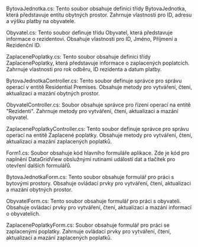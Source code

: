BytovaJednotka.cs:
Tento soubor obsahuje definici třídy BytovaJednotka, která představuje entitu obytných prostor. Zahrnuje vlastnosti pro ID, adresu a výšku platby na obyvatele.

Obyvatel.cs:
Tento soubor definuje třídu Obyvatel, která představuje informace o rezidentovi. Obsahuje vlastnosti pro ID, Jméno, Příjmení a Rezidenční ID.

ZaplacenePoplatky.cs:
Tento soubor obsahuje definici třídy ZaplacenePoplatky, která představuje informace o zaplacených poplatcích. Zahrnuje vlastnosti pro rok odběru, ID rezidenta a datum platby.

BytovaJednotkaController.cs:
Tento soubor definuje správce pro správu operací v entitě Residential Premises. Obsahuje metody pro vytváření, čtení, aktualizaci a mazání obytných prostor.

ObyvatelController.cs:
Soubor obsahuje správce pro řízení operací na entitě "Rezidenti". Zahrnuje metody pro vytváření, čtení, aktualizaci a mazání obyvatel.

ZaplacenePoplatkyController.cs:
Tento soubor definuje správce pro správu operací na entitě Zaplacené poplatky. Obsahuje metody pro vytváření, čtení, aktualizaci a mazání zaplacených poplatků.

Form1.cs:
Soubor obsahuje kód hlavního formuláře aplikace. Zde je kód pro naplnění DataGridView obslužnými rutinami událostí dat a tlačítek pro otevření dalších formulářů.

BytovaJednotkaForm.cs:
Tento soubor obsahuje formulář pro práci s bytovými prostory. Obsahuje ovládací prvky pro vytváření, čtení, aktualizaci a mazání obytných prostor.

ObyvatelForm.cs:
Tento soubor obsahuje formulář pro práci s obyvateli. Obsahuje ovládací prvky pro vytváření, čtení, aktualizaci a mazání informací o obyvatelích.

ZaplacenePoplatkyForm.cs:
Soubor obsahuje formulář pro práci se zaplacenými poplatky. Zahrnuje ovládací prvky pro vytváření, čtení, aktualizaci a mazání zaplacených poplatků.
